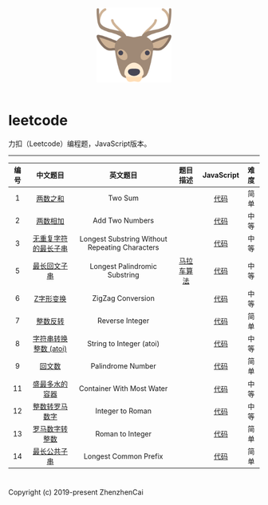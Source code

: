 <p align="center">
  <br>
  <img width="150" src="./LeetCode.png" alt="logo">
  <br>
  <br>
</p>

# leetcode
力扣（Leetcode）编程题，JavaScript版本。

---

| 编号 | 中文题目 | 英文题目 |题目描述| JavaScript | 难度 |
|:---:|:---:|:---:|:---:|:---:|:---:|
| 1 | [两数之和](https://leetcode-cn.com/problems/two-sum/) | Two Sum | | [代码](https://github.com/zhenzhencai/leetcode/blob/master/JavaScriptCode/001.js) | 简单 |
| 2 | [两数相加](https://leetcode-cn.com/problems/add-two-numbers/) | Add Two Numbers | | [代码](https://github.com/zhenzhencai/leetcode/blob/master/JavaScriptCode/002.js) | 中等 |
| 3 | [无重复字符的最长子串](https://leetcode-cn.com/problems/longest-substring-without-repeating-characters/) | Longest Substring Without Repeating Characters | | [代码](https://github.com/zhenzhencai/leetcode/blob/master/JavaScriptCode/003.js) | 中等 |
| 5 | [最长回文子串](https://leetcode-cn.com/problems/longest-palindromic-substring/) | Longest Palindromic Substring | [马拉车算法](https://cloud.tencent.com/developer/news/312855)| [代码](https://github.com/zhenzhencai/leetcode/blob/master/JavaScriptCode/005.js) | 中等 |
| 6 | [Z字形变换](https://leetcode-cn.com/problems/zigzag-conversion/) | ZigZag Conversion | | [代码](https://github.com/zhenzhencai/leetcode/blob/master/JavaScriptCode/006.js) | 中等 |
| 7 | [整数反转](https://leetcode-cn.com/problems/reverse-integer/) | Reverse Integer | | [代码](https://github.com/zhenzhencai/leetcode/blob/master/JavaScriptCode/007.js) | 简单 |
| 8 | [字符串转换整数 (atoi)](https://leetcode-cn.com/problems/string-to-integer-atoi/) | String to Integer (atoi) | | [代码](https://github.com/zhenzhencai/leetcode/blob/master/JavaScriptCode/008.js) | 中等 |
| 9 | [回文数](https://leetcode-cn.com/problems/palindrome-number/) | Palindrome Number | | [代码](https://github.com/zhenzhencai/leetcode/blob/master/JavaScriptCode/009.js) | 简单 |
| 11 | [盛最多水的容器](https://leetcode-cn.com/problems/container-with-most-water/) | Container With Most Water | | [代码](https://github.com/zhenzhencai/leetcode/blob/master/JavaScriptCode/011.js) | 中等 |
| 12 | [整数转罗马数字](https://leetcode-cn.com/problems/integer-to-roman/) | Integer to Roman | | [代码](https://github.com/zhenzhencai/leetcode/blob/master/JavaScriptCode/012.js) | 中等 |
| 13 | [罗马数字转整数](https://leetcode-cn.com/problems/roman-to-integer/) | Roman to Integer | | [代码](https://github.com/zhenzhencai/leetcode/blob/master/JavaScriptCode/013.js) | 简单 |
| 14 | [最长公共子串](https://leetcode-cn.com/problems/longest-common-prefix/) | Longest Common Prefix | | [代码](https://github.com/zhenzhencai/leetcode/blob/master/JavaScriptCode/014.js) | 简单 |

#
Copyright (c) 2019-present ZhenzhenCai
